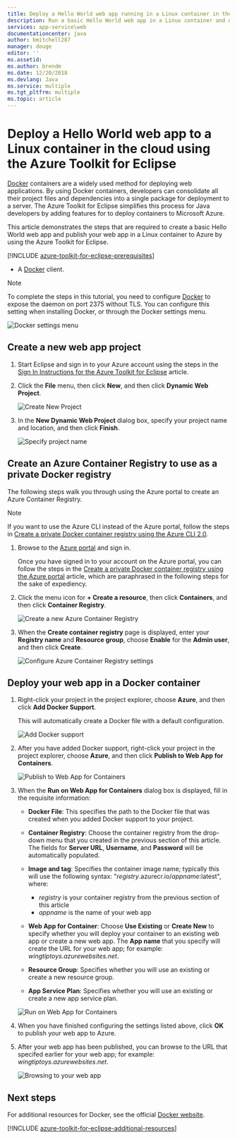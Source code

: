 ```yaml
---
title: Deploy a Hello World web app running in a Linux container in the cloud using the Azure Toolkit for Eclipse
description: Run a basic Hello World web app in a Linux container and deploy it to the cloud using the Azure Toolkit for Eclipse.
services: app-service\web
documentationcenter: java
author: bmitchell287
manager: douge
editor: ''
ms.assetid: 
ms.author: brendm
ms.date: 12/20/2018
ms.devlang: Java
ms.service: multiple
ms.tgt_pltfrm: multiple
ms.topic: article
---
```


# Deploy a Hello World web app to a Linux container in the cloud using the Azure Toolkit for Eclipse

[Docker] containers are a widely used method for deploying web applications. By using Docker containers, developers can consolidate all their project files and dependencies into a single package for deployment to a server. The Azure Toolkit for Eclipse simplifies this process for Java developers by adding features for to deploy containers to Microsoft Azure.

This article demonstrates the steps that are required to create a basic Hello World web app and publish your web app in a Linux container to Azure by using the Azure Toolkit for Eclipse.

[!INCLUDE [azure-toolkit-for-eclipse-prerequisites](../includes/azure-toolkit-for-eclipse-prerequisites.md)]
* A [Docker] client.

> [!NOTE]
>
> To complete the steps in this tutorial, you need to configure [Docker] to expose the daemon on port 2375 without TLS. You can configure this setting when installing Docker, or through the Docker settings menu.
>
> ![Docker settings menu][docker-settings-menu]
>

## Create a new web app project

1. Start Eclipse and sign in to your Azure account using the steps in the [Sign In Instructions for the Azure Toolkit for Eclipse](https://docs.microsoft.com/java/azure/eclipse/azure-toolkit-for-eclipse-sign-in-instructions) article.

1. Click the **File** menu, then click **New**, and then click **Dynamic Web Project**.
   
   ![Create New Project][file-new-project]

1. In the **New Dynamic Web Project** dialog box, specify your project name and location, and then click **Finish**.
   
   ![Specify project name][project-name]

## Create an Azure Container Registry to use as a private Docker registry

The following steps walk you through using the Azure portal to create an Azure Container Registry.

> [!NOTE]
>
> If you want to use the Azure CLI instead of the Azure portal, follow the steps in [Create a private Docker container registry using the Azure CLI 2.0][Create Docker Registry using Azure CLI].
>

1. Browse to the [Azure portal] and sign in.

   Once you have signed in to your account on the Azure portal, you can follow the steps in the [Create a private Docker container registry using the Azure portal] article, which are paraphrased in the following steps for the sake of expediency.

1. Click the menu icon for **+ Create a resource**, then click **Containers**, and then click **Container Registry**.
   
   ![Create a new Azure Container Registry][create-container-registry-01]

1. When the **Create container registry** page is displayed, enter your **Registry name** and **Resource group**, choose **Enable** for the **Admin user**, and then click **Create**.

   ![Configure Azure Container Registry settings][create-container-registry-02]

## Deploy your web app in a Docker container

1. Right-click your project in the project explorer, choose **Azure**, and then click **Add Docker Support**.

   This will automatically create a Docker file with a default configuration.

   ![Add Docker support][add-docker-support]

1. After you have added Docker support, right-click your project in the project explorer, choose **Azure**, and then click **Publish to Web App for Containers**.

   ![Publish to Web App for Containers][run-on-web-app-for-containers]

1. When the **Run on Web App for Containers** dialog box is displayed, fill in the requisite information:

   * **Docker File**: This specifies the path to the Docker file that was created when you added Docker support to your project. 

   * **Container Registry**: Choose the container registry from the drop-down menu that you created in the previous section of this article. The fields for **Server URL**, **Username**, and **Password** will be automatically populated.

   * **Image and tag**: Specifies the container image name; typically this will use the following syntax: "*registry*.azurecr.io/*appname*:latest", where: 
      * *registry* is your container registry from the previous section of this article 
      * *appname* is the name of your web app 

   * **Web App for Container**: Choose **Use Existing** or **Create New** to specify whether you will deploy your container to an existing web app or create a new web app.  The **App name** that you specify will create the URL for your web app; for example: *wingtiptoys.azurewebsites.net*.

   * **Resource Group**: Specifies whether you will use an existing or create a new resource group. 

   * **App Service Plan**: Specifies whether you will use an existing or create a new app service plan. 

   ![Run on Web App for Containers][run-on-web-app-linux]

1. When you have finished configuring the settings listed above, click **OK** to publish your web app to Azure.

1. After your web app has been published, you can browse to the URL that specifed earlier for your web app; for example: *wingtiptoys.azurewebsites.net*.

   ![Browsing to your web app][browsing-to-web-app]

## Next steps

For additional resources for Docker, see the official [Docker website][Docker].

[!INCLUDE [azure-toolkit-for-eclipse-additional-resources](../includes/azure-toolkit-for-eclipse-additional-resources.md)]

<!-- URL List -->

[Azure portal]: https://portal.azure.com/
[Create a private Docker container registry using the Azure portal]: /azure/container-registry/container-registry-get-started-portal
[Azure for Java Developers]: https://docs.microsoft.com/java/azure/
[Java Tools for Visual Studio Team Services]: https://java.visualstudio.com/
[Create Docker Registry using Azure CLI]: /azure/container-registry/container-registry-get-started-azure-cli

[Docker]: https://www.docker.com/
[Configuring artifacts]: https://www.jetbrains.com/help/idea/2016.1/configuring-artifacts.html

<!-- IMG List -->

[add-docker-support]: media/azure-toolkit-for-eclipse-hello-world-web-app-linux/add-docker-support.png
[browsing-to-web-app]:  media/azure-toolkit-for-eclipse-hello-world-web-app-linux/browsing-to-web-app.png
[create-container-registry-01]: media/azure-toolkit-for-eclipse-hello-world-web-app-linux/create-container-registry-01.png
[create-container-registry-02]: media/azure-toolkit-for-eclipse-hello-world-web-app-linux/create-container-registry-02.png
[docker-settings-menu]: media/azure-toolkit-for-eclipse-hello-world-web-app-linux/docker-settings-menu.png
[file-new-project]: media/azure-toolkit-for-eclipse-hello-world-web-app-linux/file-new-project.png
[project-name]: media/azure-toolkit-for-eclipse-hello-world-web-app-linux/project-name.png
[run-on-web-app-for-containers]: media/azure-toolkit-for-eclipse-hello-world-web-app-linux/run-on-web-app-for-containers.png
[run-on-web-app-linux]: media/azure-toolkit-for-eclipse-hello-world-web-app-linux/run-on-web-app-linux.png
